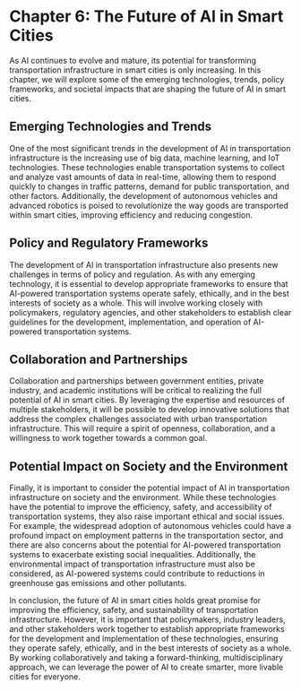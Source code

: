 Chapter 6: The Future of AI in Smart Cities
===========================================

As AI continues to evolve and mature, its potential for transforming transportation infrastructure in smart cities is only increasing. In this chapter, we will explore some of the emerging technologies, trends, policy frameworks, and societal impacts that are shaping the future of AI in smart cities.

Emerging Technologies and Trends
--------------------------------

One of the most significant trends in the development of AI in transportation infrastructure is the increasing use of big data, machine learning, and IoT technologies. These technologies enable transportation systems to collect and analyze vast amounts of data in real-time, allowing them to respond quickly to changes in traffic patterns, demand for public transportation, and other factors. Additionally, the development of autonomous vehicles and advanced robotics is poised to revolutionize the way goods are transported within smart cities, improving efficiency and reducing congestion.

Policy and Regulatory Frameworks
--------------------------------

The development of AI in transportation infrastructure also presents new challenges in terms of policy and regulation. As with any emerging technology, it is essential to develop appropriate frameworks to ensure that AI-powered transportation systems operate safely, ethically, and in the best interests of society as a whole. This will involve working closely with policymakers, regulatory agencies, and other stakeholders to establish clear guidelines for the development, implementation, and operation of AI-powered transportation systems.

Collaboration and Partnerships
------------------------------

Collaboration and partnerships between government entities, private industry, and academic institutions will be critical to realizing the full potential of AI in smart cities. By leveraging the expertise and resources of multiple stakeholders, it will be possible to develop innovative solutions that address the complex challenges associated with urban transportation infrastructure. This will require a spirit of openness, collaboration, and a willingness to work together towards a common goal.

Potential Impact on Society and the Environment
-----------------------------------------------

Finally, it is important to consider the potential impact of AI in transportation infrastructure on society and the environment. While these technologies have the potential to improve the efficiency, safety, and accessibility of transportation systems, they also raise important ethical and social issues. For example, the widespread adoption of autonomous vehicles could have a profound impact on employment patterns in the transportation sector, and there are also concerns about the potential for AI-powered transportation systems to exacerbate existing social inequalities. Additionally, the environmental impact of transportation infrastructure must also be considered, as AI-powered systems could contribute to reductions in greenhouse gas emissions and other pollutants.

In conclusion, the future of AI in smart cities holds great promise for improving the efficiency, safety, and sustainability of transportation infrastructure. However, it is important that policymakers, industry leaders, and other stakeholders work together to establish appropriate frameworks for the development and implementation of these technologies, ensuring they operate safely, ethically, and in the best interests of society as a whole. By working collaboratively and taking a forward-thinking, multidisciplinary approach, we can leverage the power of AI to create smarter, more livable cities for everyone.
